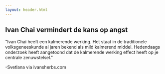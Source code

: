 ```yaml
---
layout: header.html
---
```


<h2>Ivan Chai vermindert de kans op angst</h2>

"Ivan Chai heeft een kalmerende werking. Het staat in de traditionele volksgeneeskunde al jaren bekend als mild kalmerend middel. Hedendaags onderzoek heeft aangetoond dat de kalmerende werking effect heeft op je centrale zenuwstelsel."

-Svetlana via ivansherbs.com
